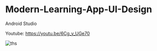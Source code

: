 # Modern-Learning-App-UI-Design
Android Studio

Youtube: https://youtu.be/6Cg_y_UGe70

![ths](https://user-images.githubusercontent.com/71060268/151341656-c797dd5c-d342-49fa-98b5-1c4d71ea68de.png)

